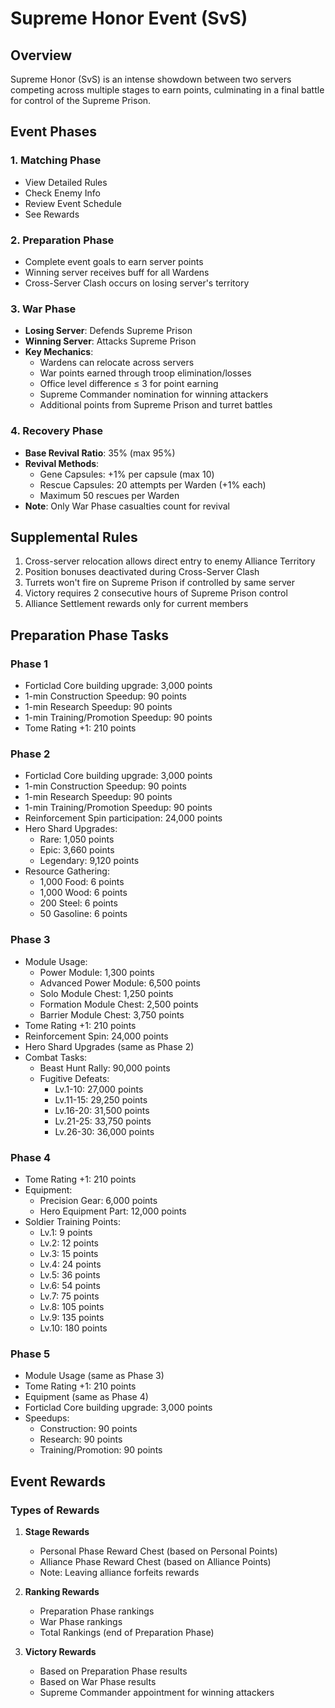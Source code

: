 # Supreme Honor Event (SvS)

## Overview
Supreme Honor (SvS) is an intense showdown between two servers competing across multiple stages to earn points, culminating in a final battle for control of the Supreme Prison.

## Event Phases

### 1. Matching Phase
- View Detailed Rules
- Check Enemy Info
- Review Event Schedule
- See Rewards

### 2. Preparation Phase
- Complete event goals to earn server points
- Winning server receives buff for all Wardens
- Cross-Server Clash occurs on losing server's territory

### 3. War Phase
- **Losing Server**: Defends Supreme Prison
- **Winning Server**: Attacks Supreme Prison
- **Key Mechanics**:
  - Wardens can relocate across servers
  - War points earned through troop elimination/losses
  - Office level difference ≤ 3 for point earning
  - Supreme Commander nomination for winning attackers
  - Additional points from Supreme Prison and turret battles

### 4. Recovery Phase
- **Base Revival Ratio**: 35% (max 95%)
- **Revival Methods**:
  - Gene Capsules: +1% per capsule (max 10)
  - Rescue Capsules: 20 attempts per Warden (+1% each)
  - Maximum 50 rescues per Warden
- **Note**: Only War Phase casualties count for revival

## Supplemental Rules
1. Cross-server relocation allows direct entry to enemy Alliance Territory
2. Position bonuses deactivated during Cross-Server Clash
3. Turrets won't fire on Supreme Prison if controlled by same server
4. Victory requires 2 consecutive hours of Supreme Prison control
5. Alliance Settlement rewards only for current members

## Preparation Phase Tasks

### Phase 1
- Forticlad Core building upgrade: 3,000 points
- 1-min Construction Speedup: 90 points
- 1-min Research Speedup: 90 points
- 1-min Training/Promotion Speedup: 90 points
- Tome Rating +1: 210 points

### Phase 2
- Forticlad Core building upgrade: 3,000 points
- 1-min Construction Speedup: 90 points
- 1-min Research Speedup: 90 points
- 1-min Training/Promotion Speedup: 90 points
- Reinforcement Spin participation: 24,000 points
- Hero Shard Upgrades:
  - Rare: 1,050 points
  - Epic: 3,660 points
  - Legendary: 9,120 points
- Resource Gathering:
  - 1,000 Food: 6 points
  - 1,000 Wood: 6 points
  - 200 Steel: 6 points
  - 50 Gasoline: 6 points

### Phase 3
- Module Usage:
  - Power Module: 1,300 points
  - Advanced Power Module: 6,500 points
  - Solo Module Chest: 1,250 points
  - Formation Module Chest: 2,500 points
  - Barrier Module Chest: 3,750 points
- Tome Rating +1: 210 points
- Reinforcement Spin: 24,000 points
- Hero Shard Upgrades (same as Phase 2)
- Combat Tasks:
  - Beast Hunt Rally: 90,000 points
  - Fugitive Defeats:
    - Lv.1-10: 27,000 points
    - Lv.11-15: 29,250 points
    - Lv.16-20: 31,500 points
    - Lv.21-25: 33,750 points
    - Lv.26-30: 36,000 points

### Phase 4
- Tome Rating +1: 210 points
- Equipment:
  - Precision Gear: 6,000 points
  - Hero Equipment Part: 12,000 points
- Soldier Training Points:
  - Lv.1: 9 points
  - Lv.2: 12 points
  - Lv.3: 15 points
  - Lv.4: 24 points
  - Lv.5: 36 points
  - Lv.6: 54 points
  - Lv.7: 75 points
  - Lv.8: 105 points
  - Lv.9: 135 points
  - Lv.10: 180 points

### Phase 5
- Module Usage (same as Phase 3)
- Tome Rating +1: 210 points
- Equipment (same as Phase 4)
- Forticlad Core building upgrade: 3,000 points
- Speedups:
  - Construction: 90 points
  - Research: 90 points
  - Training/Promotion: 90 points

## Event Rewards

### Types of Rewards
1. **Stage Rewards**
   - Personal Phase Reward Chest (based on Personal Points)
   - Alliance Phase Reward Chest (based on Alliance Points)
   - Note: Leaving alliance forfeits rewards

2. **Ranking Rewards**
   - Preparation Phase rankings
   - War Phase rankings
   - Total Rankings (end of Preparation Phase)

3. **Victory Rewards**
   - Based on Preparation Phase results
   - Based on War Phase results
   - Supreme Commander appointment for winning attackers 
